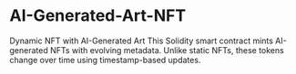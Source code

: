 # AI-Generated-Art-NFT
Dynamic NFT with AI-Generated Art  This Solidity smart contract mints AI-generated NFTs with evolving metadata. Unlike static NFTs, these tokens change over time using timestamp-based updates.
